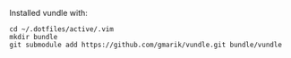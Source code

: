 Installed vundle with:

	cd ~/.dotfiles/active/.vim
	mkdir bundle
	git submodule add https://github.com/gmarik/vundle.git bundle/vundle
